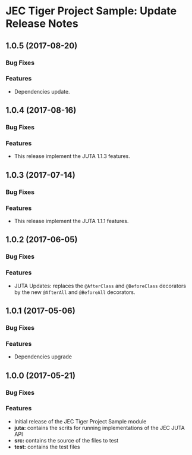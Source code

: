 # JEC Tiger Project Sample: Update Release Notes

<a name="jec-sample-tiger-1.0.5"></a>
## **1.0.5** (2017-08-20)

### Bug Fixes

### Features

- Dependencies update.

<a name="jec-sample-tiger-1.0.4"></a>
## **1.0.4** (2017-08-16)

### Bug Fixes

### Features

- This release implement the JUTA 1.1.3 features.

<a name="jec-sample-tiger-1.0.3"></a>
## **1.0.3** (2017-07-14)

### Bug Fixes

### Features

- This release implement the JUTA 1.1.1 features.

<a name="jec-sample-tiger-1.0.2"></a>
## **1.0.2** (2017-06-05)

### Bug Fixes

### Features

- JUTA Updates: replaces the `@AfterClass` and `@BeforeClass` decorators by the 
new `@AfterAll` and `@BeforeAll` decorators.

<a name="jec-sample-tiger-1.0.1"></a>
## **1.0.1** (2017-05-06)

### Bug Fixes

### Features

- Dependencies upgrade

<a name="jec-sample-tiger-1.0.0"></a>
## **1.0.0** (2017-05-21)

### Bug Fixes

### Features

- Initial release of the JEC Tiger Project Sample module
- **juta:** contains the scrits for running implementations of the JEC JUTA API
- **src:** contains the source of the files to test
- **test:** contains the test files